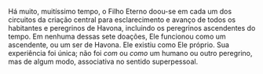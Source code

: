 Há  muito, muitíssimo tempo, o Filho Eterno doou-se em cada um dos circuitos da criação central para esclarecimento e avanço de todos os habitantes e peregrinos de Havona, incluindo os peregrinos ascendentes do tempo. Em nenhuma dessas sete doações, Ele funcionou como um ascendente, ou um ser de Havona. Ele existiu como Ele próprio. Sua experiência foi única; não foi *com* ou *como* um humano ou outro peregrino, mas de algum modo, associativa  no sentido superpessoal.